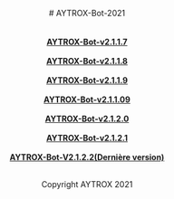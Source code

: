 <a><p align="center"># AYTROX-Bot-2021</a>
<br>
<br>
<br>
**[AYTROX-Bot-v2.1.1.7](https://github.com/AYTROX-OFFICIEL/AYTROX-Bot/archive/refs/tags/V2.1.7.zip)**
<br>
<br>
**[AYTROX-Bot-v2.1.1.8](https://github.com/AYTROX-OFFICIEL/AYTROX-Bot/archive/refs/tags/V2.1.1.8.zip)**
<br>
<br>
**[AYTROX-Bot-v2.1.1.9](https://github.com/AYTROX-OFFICIEL/AYTROX-Bot/archive/refs/tags/V2.1.1.9.zip)**
<br>
<br>
**[AYTROX-Bot-v2.1.1.09](https://github.com/AYTROX-OFFICIEL/AYTROX-Bot/archive/refs/tags/V2.1.1.09.zip)**
<br>
<br>
**[AYTROX-Bot-v2.1.2.0](https://github.com/AYTROX-OFFICIEL/AYTROX-Bot/archive/refs/tags/V2.1.2.0.zip)**
<br>
<br>
**[AYTROX-Bot-v2.1.2.1](https://github.com/AYTROX-OFFICIEL/AYTROX-Bot/archive/refs/tags/V2.1.2.1.zip)**
<br>
<br>
**[AYTROX-Bot-V2.1.2.2(Dernière version)](https://github.com/AYTROX-OFFICIEL/AYTROX-Bot/archive/refs/tags/V2.1.2.2.zip)**
<br>
<br>
<p align="center">Copyright AYTROX 2021
